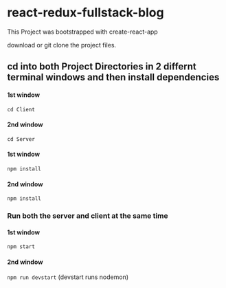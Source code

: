 # react-redux-fullstack-blog

This Project was bootstrapped with create-react-app

download or git clone the project files.

## cd into both Project Directories in 2 differnt terminal windows and then install dependencies

#### 1st window
`cd Client`

#### 2nd window
`cd Server`

#### 1st window
`npm install` 

#### 2nd window
`npm install` 

### Run both the server and client at the same time

#### 1st window 
`npm start` 

#### 2nd window 
`npm run devstart` 
(devstart runs nodemon)

